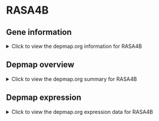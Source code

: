 <h1>RASA4B</h1>

<h2>Gene information</h2>
<details>
  <summary>Click to view the depmap.org information for RASA4B</summary>
  <iframe src="https://depmap.org/portal/gene/RASA4B?tab=about" style="border:none;width:100%;height:800px"></iframe>
</details>

<h2>Depmap overview</h2>
<details>
  <summary>Click to view the depmap.org summary for RASA4B</summary>
  <iframe src="https://depmap.org/portal/gene/RASA4B?tab=overview" style="border:none;width:100%;height:800px"></iframe>
</details>

<h2>Depmap expression</h2>
<details>
  <summary>Click to view the depmap.org expression data for RASA4B</summary>
  <iframe src="https://depmap.org/portal/gene/RASA4B?tab=characterization" style="border:none;width:100%;height:800px"></iframe>
</details>


<!--
<h2>Reactome Pathway diagram</h2>
PNAME
-->


